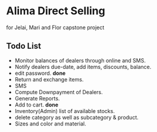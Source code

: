 Alima Direct Selling
==========================

for Jelai, Mari and Flor capstone project

Todo List
---------

* Monitor balances of dealers through online and SMS.
* Notify dealers due-date, add items, discounts, balance.
* edit password. **done**
* Return and exchange items.
* SMS
* Compute Downpayment of Dealers.
* Generate Reports.
* Add to cart. **done**
* Inventory(Admin) list of available stocks.
* delete category as well as subcategory & product.
* Sizes and color and material.
